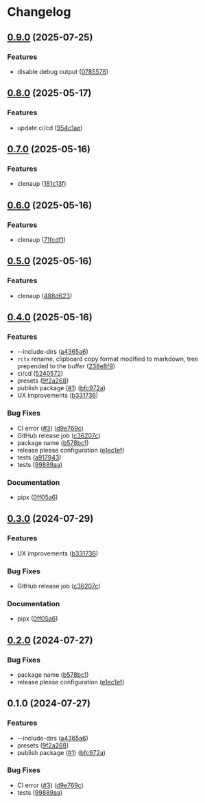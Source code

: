# Changelog

## [0.9.0](https://github.com/noreff/rctx/compare/v0.8.0...v0.9.0) (2025-07-25)


### Features

* disable debug output ([0785578](https://github.com/noreff/rctx/commit/0785578d59aeab1c31f3210369e49b86705e14d2))

## [0.8.0](https://github.com/noreff/rctx/compare/v0.7.0...v0.8.0) (2025-05-17)


### Features

* update ci/cd ([954c1ae](https://github.com/noreff/rctx/commit/954c1aea4b3e3c8a953feaaed392c7f79d5ed255))

## [0.7.0](https://github.com/noreff/rctx/compare/v0.6.0...v0.7.0) (2025-05-16)


### Features

* clenaup ([181c13f](https://github.com/noreff/rctx/commit/181c13f2d3591be07f2d1b64e82f7eef0db84255))

## [0.6.0](https://github.com/noreff/rctx/compare/v0.5.0...v0.6.0) (2025-05-16)


### Features

* clenaup ([71fcdf1](https://github.com/noreff/rctx/commit/71fcdf1049f88fa8dad5d51fce6e5b2a839e0834))

## [0.5.0](https://github.com/noreff/rctx/compare/v0.4.0...v0.5.0) (2025-05-16)


### Features

* clenaup ([488d623](https://github.com/noreff/rctx/commit/488d623553dec39800de2f9cd0732bacdf6fb261))

## [0.4.0](https://github.com/noreff/rctx/compare/v0.3.0...v0.4.0) (2025-05-16)


### Features

* --include-dirs ([a4365a6](https://github.com/noreff/rctx/commit/a4365a6f8cb5423b06997222bb87d9d63896a58c))
* `rctx` rename, clipboard copy format modified to markdown, tree prepended to the buffer ([238e8f9](https://github.com/noreff/rctx/commit/238e8f913c1678ab737f652aad51d02f92bf1aed))
* ci/cd ([5240572](https://github.com/noreff/rctx/commit/5240572ffc45c84392bcc65ea9441b1383849c10))
* presets ([9f2a268](https://github.com/noreff/rctx/commit/9f2a268bc808d60127364d650a3c88b3a988646c))
* publish package ([#1](https://github.com/noreff/rctx/issues/1)) ([bfc972a](https://github.com/noreff/rctx/commit/bfc972ac83763a2af03da34813774b5619801624))
* UX improvements ([b331736](https://github.com/noreff/rctx/commit/b331736de7c0cc75943200db0b49f321be31af4e))


### Bug Fixes

* CI error ([#3](https://github.com/noreff/rctx/issues/3)) ([d9e769c](https://github.com/noreff/rctx/commit/d9e769c9b61686c2b3967d4e42cb0df49fcabe96))
* GitHub release job ([c36207c](https://github.com/noreff/rctx/commit/c36207c9b067949207fecbbd806ac0c7203833a2))
* package name ([b578bc1](https://github.com/noreff/rctx/commit/b578bc179334336e53c6551a9931c167db387cde))
* release please configuration ([e1ec1ef](https://github.com/noreff/rctx/commit/e1ec1efd8aad933b993924c31ac14824a37d8c2b))
* tests ([a917943](https://github.com/noreff/rctx/commit/a9179439313964fd946e4cc41271db01e19a86df))
* tests ([99889aa](https://github.com/noreff/rctx/commit/99889aa2e81371fb347d13df10f7140f6309ea7e))


### Documentation

* pipx ([0ff05a6](https://github.com/noreff/rctx/commit/0ff05a67007feb0f0093e3dc89d4056e7718277b))

## [0.3.0](https://github.com/tnunamak/rstring/compare/v0.2.0...v0.3.0) (2024-07-29)


### Features

* UX improvements ([b331736](https://github.com/tnunamak/rstring/commit/b331736de7c0cc75943200db0b49f321be31af4e))


### Bug Fixes

* GitHub release job ([c36207c](https://github.com/tnunamak/rstring/commit/c36207c9b067949207fecbbd806ac0c7203833a2))


### Documentation

* pipx ([0ff05a6](https://github.com/tnunamak/rstring/commit/0ff05a67007feb0f0093e3dc89d4056e7718277b))

## [0.2.0](https://github.com/tnunamak/rstring/compare/v0.1.0...v0.2.0) (2024-07-27)


### Bug Fixes

* package name ([b578bc1](https://github.com/tnunamak/rstring/commit/b578bc179334336e53c6551a9931c167db387cde))
* release please configuration ([e1ec1ef](https://github.com/tnunamak/rstring/commit/e1ec1efd8aad933b993924c31ac14824a37d8c2b))

## 0.1.0 (2024-07-27)


### Features

* --include-dirs ([a4365a6](https://github.com/tnunamak/rstring/commit/a4365a6f8cb5423b06997222bb87d9d63896a58c))
* presets ([9f2a268](https://github.com/tnunamak/rstring/commit/9f2a268bc808d60127364d650a3c88b3a988646c))
* publish package ([#1](https://github.com/tnunamak/rstring/issues/1)) ([bfc972a](https://github.com/tnunamak/rstring/commit/bfc972ac83763a2af03da34813774b5619801624))


### Bug Fixes

* CI error ([#3](https://github.com/tnunamak/rstring/issues/3)) ([d9e769c](https://github.com/tnunamak/rstring/commit/d9e769c9b61686c2b3967d4e42cb0df49fcabe96))
* tests ([99889aa](https://github.com/tnunamak/rstring/commit/99889aa2e81371fb347d13df10f7140f6309ea7e))
